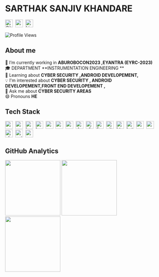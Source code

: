 # SARTHAK SANJIV KHANDARE
<a href="https://www.github.com/sarthak4399" target="_blank"><img src="https://img.shields.io/badge/GitHub-100000?style=flat&logo=github&logoColor=white" alt="GitHub Badge" height="25"></a>&nbsp;
<a href="https://sarths21.netlify.app" target="_blank"><img src="https://cdn-icons-png.flaticon.com/512/351/351456.png" alt="portfolio" height="25"></a>&nbsp;
<a href="https://www.linkedin.com/in/sarthak-khandare-b13570199" target="_blank"><img src="https://img.shields.io/badge/LinkedIn-0077B5?style=flat&logo=linkedin&logoColor=white" alt="LinkedIn Badge" height="25"></a>&nbsp;

![Profile Views](https://komarev.com/ghpvc/?username=sarthak4399&theme=default&color=blue&style=flat&label=Profile+Views)

## About me
🔭&nbsp;I’m currently working in **ABUROBOCON2023 ,EYANTRA (EYRC-2023)**
<br/>🎓&nbsp;DEPARTMENT  **INSTRUMENTATION ENGINEERING **
<br/>🌱&nbsp;Learning about **CYBER SECURITY ,ANDROID DEVELOPEMENT,**
<br/>💡&nbsp;I'm interested about **CYBER SECURITY , ANDROID DEVELOPEMENT,FRONT END DEVELOPEMENT ,**
<br/>💬&nbsp;Ask me about **CYBER SECURITY AREAS**
<br/>😄&nbsp;Pronouns **HE**

## Tech Stack
<img src="https://img.shields.io/badge/Android-05122A?style=flat&logo=android" alt="android Badge" height="25">&nbsp;
<img src="https://img.shields.io/badge/Arduino-05122A?style=flat&logo=arduino" alt="arduino Badge" height="25">&nbsp;
<img src="https://img.shields.io/badge/Bash-05122A?style=flat&logo=gnu-bash" alt="bash Badge" height="25">&nbsp;
<img src="https://img.shields.io/badge/Bootstrap-05122A?style=flat&logo=bootstrap" alt="bootstrap Badge" height="25">&nbsp;
<img src="https://img.shields.io/badge/C-05122A?style=flat&logo=c" alt="c Badge" height="25">&nbsp;
<img src="https://img.shields.io/badge/Canva-05122A?style=flat&logo=canva" alt="canva Badge" height="25">&nbsp;
<img src="https://img.shields.io/badge/Css3-05122A?style=flat&logo=css3" alt="css3 Badge" height="25">&nbsp;
<img src="https://img.shields.io/badge/Docker-05122A?style=flat&logo=docker" alt="docker Badge" height="25">&nbsp;
<img src="https://img.shields.io/badge/Elixir-05122A?style=flat&logo=elixir" alt="elixir Badge" height="25">&nbsp;
<img src="https://img.shields.io/badge/Figma-05122A?style=flat&logo=figma" alt="figma Badge" height="25">&nbsp;
<img src="https://img.shields.io/badge/Git-05122A?style=flat&logo=git" alt="git Badge" height="25">&nbsp;
<img src="https://img.shields.io/badge/Html5-05122A?style=flat&logo=html5" alt="html5 Badge" height="25">&nbsp;
<img src="https://img.shields.io/badge/Kotlin-05122A?style=flat&logo=kotlin" alt="kotlin Badge" height="25">&nbsp;
<img src="https://img.shields.io/badge/Matlab-05122A?style=flat&logo=matlab" alt="matlab Badge" height="25">&nbsp;
<img src="https://img.shields.io/badge/Mysql-05122A?style=flat&logo=mysql" alt="mysql Badge" height="25">&nbsp;
<img src="https://img.shields.io/badge/Php-05122A?style=flat&logo=php" alt="php Badge" height="25">&nbsp;
<img src="https://img.shields.io/badge/Python-05122A?style=flat&logo=python" alt="python Badge" height="25">&nbsp;
<img src="https://img.shields.io/badge/React-05122A?style=flat&logo=react" alt="react Badge" height="25">&nbsp;

## GitHub Analytics
<div>
<img height="180em" src="https://github-readme-stats.vercel.app/api?username=sarthak4399&theme=default&show_icons=true&count_private=true">
<img height="180em" src="https://github-readme-stats.vercel.app/api/top-langs/?username=sarthak4399&theme=default&layout=compact&langs_count=5">
<img height="180em" src="https://github-readme-streak-stats.herokuapp.com/?user=sarthak4399&theme=default">
</div>
